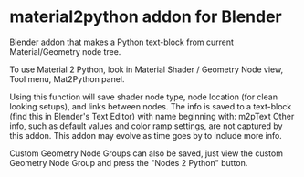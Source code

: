 # material2python addon for Blender
Blender addon that makes a Python text-block from current Material/Geometry node tree.

To use Material 2 Python, look in Material Shader / Geometry Node view, Tool menu, Mat2Python panel.

Using this function will save shader node type, node location (for clean looking setups), and links between nodes.
The info is saved to a text-block (find this in Blender's Text Editor) with name beginning with: m2pText
Other info, such as default values and color ramp settings, are not captured by this addon.
This addon may evolve as time goes by to include more info.

Custom Geometry Node Groups can also be saved, just view the custom Geometry Node Group and press the "Nodes 2 Python" button.
